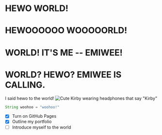 # HEWO WORLD!
# HEWOOOOOO WOOOOORLD!
# WORLD! IT'S ME -- EMIWEE!
# WORLD? HEWO? EMIWEE IS CALLING.
I said hewo to the world!
![Cute Kirby wearing headphones that say "Kirby"](https://wallpapers.com/images/high/kirby-pictures-c4gzcgq56ww4dbo7.webp)

``` java
String woohoo = "woohoo!"
```
- [X] Turn on GitHub Pages
- [X] Outline my portfolio
- [ ] Introduce myself to the world
